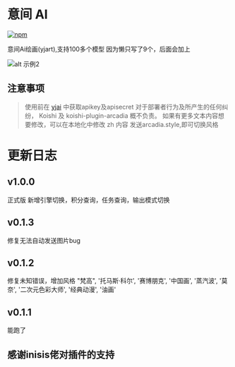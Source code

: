 # 意间 AI

[![npm](https://img.shields.io/npm/v/koishi-plugin-arcadia?style=flat-square)](https://www.npmjs.com/package/koishi-plugin-arcadia)

意间Ai绘画(yjart),支持100多个模型
因为懒只写了9个，后面会加上

![alt 示例2](https://raw.githubusercontent.com/initialencounter/mykoishi/master/screenshot/arcadia.png)
## 注意事项 
> 使用前在 [yjai](http://open.yjai.art/openai-painting) 中获取apikey及apisecret
对于部署者行为及所产生的任何纠纷， Koishi 及 koishi-plugin-arcadia 概不负责。
如果有更多文本内容想要修改，可以在本地化中修改 zh 内容
发送arcadia.style,即可切换风格

# 更新日志

## v1.0.0
>
正式版
新增引擎切换，积分查询，任务查询，输出模式切换

## v0.1.3
>
修复无法自动发送图片bug

## v0.1.2
>
修复未知错误，增加风格
"梵高",
'托马斯·科尔',
'赛博朋克',
'中国画',
'蒸汽波',
'莫奈',
'二次元色彩大师',
'经典动漫',
'油画'

## v0.1.1
>
能跑了

## 感谢inisis佬对插件的支持